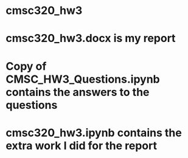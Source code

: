 # cmsc320_hw3

# cmsc320_hw3.docx is my report
# Copy of CMSC_HW3_Questions.ipynb contains the answers to the questions 
# cmsc320_hw3.ipynb contains the extra work I did for the report
